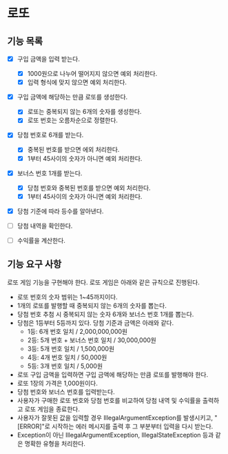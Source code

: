 # 로또

## 기능 목록
- [x] 구입 금액을 입력 받는다.
  - [x] 1000원으로 나누어 떨어지지 않으면 예외 처리한다.
  - [x] 입력 형식에 맞지 않으면 예외 처리한다.
- [x] 구입 금액에 해당하는 만큼 로또를 생성한다.
  - [x] 로또는 중복되지 않는 6개의 숫자를 생성한다.
  - [x] 로또 번호는 오름차순으로 정렬한다.
- [x] 당첨 번호로 6개를 받는다.
  - [x] 중복된 번호를 받으면 에외 처리한다.
  - [x] 1부터 45사이의 숫자가 아니면 예외 처리한다.
- [x] 보너스 번호 1개를 받는다.
  - [x] 당첨 번호와 중복된 번호를 받으면 예외 처리한다.
  - [x] 1부터 45사이의 숫자가 아니면 예외 처리한다.
- [x] 당첨 기준에 따라 등수를 알아낸다.
- [ ] 당첨 내역을 확인한다.
- [ ] 수익률을 계산한다.


## 기능 요구 사항
로또 게임 기능을 구현해야 한다. 로또 게임은 아래와 같은 규칙으로 진행된다.

- 로또 번호의 숫자 범위는 1~45까지이다.
- 1개의 로또를 발행할 때 중복되지 않는 6개의 숫자를 뽑는다.
- 당첨 번호 추첨 시 중복되지 않는 숫자 6개와 보너스 번호 1개를 뽑는다.
- 당첨은 1등부터 5등까지 있다. 당첨 기준과 금액은 아래와 같다.
    - 1등: 6개 번호 일치 / 2,000,000,000원
    - 2등: 5개 번호 + 보너스 번호 일치 / 30,000,000원
    - 3등: 5개 번호 일치 / 1,500,000원
    - 4등: 4개 번호 일치 / 50,000원
    - 5등: 3개 번호 일치 / 5,000원
- 로또 구입 금액을 입력하면 구입 금액에 해당하는 만큼 로또를 발행해야 한다.
- 로또 1장의 가격은 1,000원이다.
- 당첨 번호와 보너스 번호를 입력받는다.
- 사용자가 구매한 로또 번호와 당첨 번호를 비교하여 당첨 내역 및 수익률을 출력하고 로또 게임을 종료한다.
- 사용자가 잘못된 값을 입력할 경우 IllegalArgumentException를 발생시키고, "[ERROR]"로 시작하는 에러 메시지를 출력 후 그 부분부터 입력을 다시 받는다.
- Exception이 아닌 IllegalArgumentException, IllegalStateException 등과 같은 명확한 유형을 처리한다.
